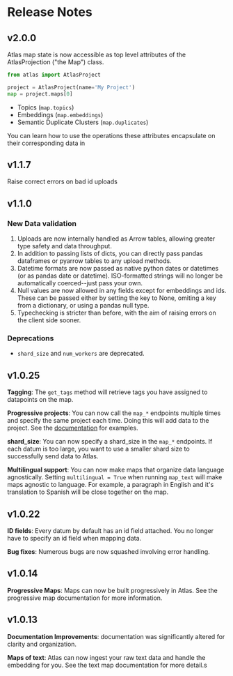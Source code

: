 
# Release Notes

## v2.0.0

Atlas map state is now accessible as top level attributes of the AtlasProjection ("the Map") class.
```python
from atlas import AtlasProject

project = AtlasProject(name='My Project')
map = project.maps[0]

```
- Topics (`map.topics`)
- Embeddings (`map.embeddings`)
- Semantic Duplicate Clusters (`map.duplicates`)

You can learn how to use the operations these attributes encapsulate on their corresponding data in

## v1.1.7

Raise correct errors on bad id uploads

## v1.1.0

### New Data validation

1. Uploads are now internally handled as Arrow tables, allowing greater type safety and data throughput.
2. In addition to passing lists of dicts, you can directly pass pandas dataframes or pyarrow tables to any upload methods.
3. Datetime formats are now passed as native python dates or datetimes (or as pandas date or datetime). ISO-formatted strings will no longer be automatically coerced--just pass your own.
4. Null values are now allowed in any fields except for embeddings and ids. These can be passed either by setting the key to None, omiting a key from a dictionary, or using a pandas null type.
5. Typechecking is stricter than before, with the aim of raising errors on the client side sooner.

### Deprecations

* `shard_size` and `num_workers` are deprecated.

## v1.0.25
**Tagging**: The `get_tags` method will retrieve tags you have assigned to datapoints on the map.

**Progressive projects**: You can now call the `map_*` endpoints multiple times and specify the same project each time. Doing this will add data to the project. See the [documentation](dynamic_maps.md) for examples.

**shard_size**: You can now specify a shard_size in the `map_*` endpoints. If each datum is too large, you want to use a smaller shard size to successfully send data to Atlas.

**Multilingual support**: You can now make maps that organize data language agnostically. Setting `multilingual = True` when running `map_text` will make maps agnostic to language. For example, a paragraph in English and it's translation to Spanish will be close together on the map.

## v1.0.22
**ID fields**: Every datum by default has an id field attached. You no longer have to specify an id field when mapping data.

**Bug fixes**: Numerous bugs are now squashed involving error handling.

## v1.0.14
**Progressive Maps**: Maps can now be built progressively in Atlas. See the progressive map documentation for more information.

## v1.0.13
**Documentation Improvements**: documentation was significantly altered for clarity and organization.

**Maps of text**: Atlas can now ingest your raw text data and handle the embedding for you. See the text map documentation for more detail.s
